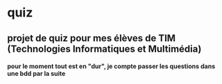 # quiz
## projet de quiz pour mes élèves de TIM (Technologies Informatiques et Multimédia)
#### pour le moment tout est en "dur", je compte passer les questions dans une bdd par la suite
